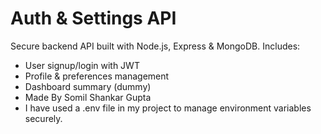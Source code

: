 # Auth & Settings API 
Secure backend API built with Node.js, Express & MongoDB. Includes:

- User signup/login with JWT
- Profile & preferences management
- Dashboard summary (dummy)
- Made By Somil Shankar Gupta
- I have used a .env file in my project to manage environment variables securely.

